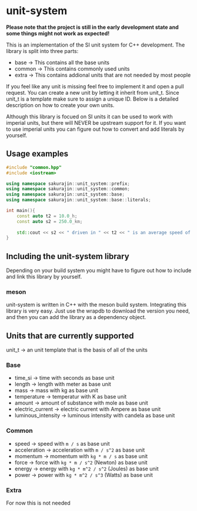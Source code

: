 # unit-system

**Please note that the project is still in the early development state and some things might not work as expected!**

This is an implementation of the SI unit system for C++ development.
The library is split into three parts:

* base -> This contains all the base units
* common -> This contains commonly used units
* extra -> This contains addional units that are not needed by most people

If you feel like any unit is missing feel free to implement it and open a pull request.
You can create a new unit by letting it inherit from unit_t.
Since unit_t is a template make sure to assign a unique ID.
Below is a detailed description on how to create your own units.

Although this library is focued on SI units it can be used to work with imperial units, but there will NEVER be upstream support for it.
If you want to use imperial units you can figure out how to convert and add literals by yourself.

## Usage examples

```c++
#include "common.hpp"
#include <iostream>

using namespace sakurajin::unit_system::prefix;
using namespace sakurajin::unit_system::common;
using namespace sakurajin::unit_system::base;
using namespace sakurajin::unit_system::base::literals;

int main(){
    const auto t2 = 10.0_h;
    const auto s2 = 250.0_km;
    
    std::cout << s2 << " driven in " << t2 << " is an average speed of:" << s2/t2 << std::endl;
}

```

## Including the unit-system library

Depending on your build system you might have to figure out how to include and link this library by yourself.

### meson

unit-system is written in C++ with the meson build system.
Integrating this library is very easy.
Just use the wrapdb to download the version you need, and then you can add the library as a dependency object.

## Units that are currently supported

unit_t -> an unit template that is the basis of all of the units

### Base

* time_si -> time with seconds as base unit
* length -> length with meter as base unit
* mass -> mass with kg as base unit
* temperature -> temperatur with K as base unit
* amount -> amount of substance with mole as base unit
* electric_current -> electric current with Ampere as base unit
* luminous_intensity -> luminous intensity with candela as base unit

### Common

* speed -> speed with `m / s` as base unit
* acceleration -> acceleration with `m / s^2` as base unit
* momentum -> momentum with `kg * m / s` as base unit
* force -> force with `kg * m / s^2` (Newton) as base unit
* energy -> energy with `kg * m^2 / s^2` (Joules) as base unit
* power -> power with `kg * m^2 / s^3` (Watts) as base unit

### Extra

For now this is not needed
